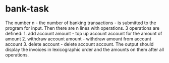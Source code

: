 # bank-task
The number n - the number of banking transactions - is submitted to the program for input. Then there are n lines with operations. 3 operations are defined: 1. add account amount - top up account account for the amount of amount 2. withdraw account amount - withdraw amount from account account 3. delete account - delete account account. The output should display the invoices in lexicographic order and the amounts on them after all operations.
